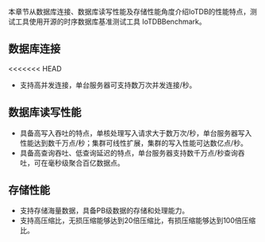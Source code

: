 <!--
    Licensed to the Apache Software Foundation (ASF) under one
    or more contributor license agreements.  See the NOTICE file
    distributed with this work for additional information
    regarding copyright ownership.  The ASF licenses this file
    to you under the Apache License, Version 2.0 (the
    "License"); you may not use this file except in compliance
    with the License.  You may obtain a copy of the License at
    
        http://www.apache.org/licenses/LICENSE-2.0
    
    Unless required by applicable law or agreed to in writing,
    software distributed under the License is distributed on an
    "AS IS" BASIS, WITHOUT WARRANTIES OR CONDITIONS OF ANY
    KIND, either express or implied.  See the License for the
    specific language governing permissions and limitations
    under the License.
-->

本章节从数据库连接、数据库读写性能及存储性能角度介绍IoTDB的性能特点，测试工具使用开源的时序数据库基准测试工具 IoTDBBenchmark。

## 数据库连接

<<<<<<< HEAD
- 支持高并发连接，单台服务器可支持数万次并发连接/秒。

## 数据库读写性能

- 具备高写入吞吐的特点，单核处理写入请求大于数万次/秒，单台服务器写入性能达到数千万点/秒；集群可线性扩展，集群的写入性能可达数亿点/秒。
- 具备高查询吞吐、低查询延迟的特点，单台服务器支持数千万点/秒查询吞吐，可在毫秒级聚合百亿数据点。

## 存储性能

- 支持存储海量数据，具备PB级数据的存储和处理能力。
- 支持高压缩比，无损压缩能够达到20倍压缩比，有损压缩能够达到100倍压缩比。